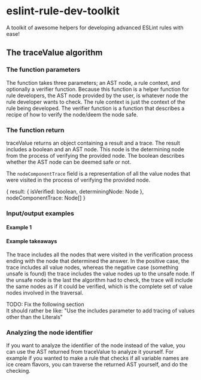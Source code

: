 # eslint-rule-dev-toolkit
A toolkit of awesome helpers for developing advanced ESLint rules with ease!

## The traceValue algorithm
### The function parameters
The function takes three parameters; an AST node, a rule context, and optionally a verifier function.
Because this function is a helper function for rule developers, the AST node provided by the user, is whatever node the rule developer wants to check.
The rule context is just the context of the rule being developed.
The verifier function is a function that describes a recipe of how to verify the node/deem the node safe.

### The function return
traceValue returns an object containing a result and a trace. The result includes a boolean and an AST node.
This node is the determining node from the process of verifying the provided node.
The boolean describes whether the AST node can be deemed safe or not.

The `nodeComponentTrace` field is a representation of all the value nodes that were visited in the process of verifying the provided node.

{ result: { isVerified: boolean, determiningNode: Node }, nodeComponentTrace: Node[] }

### Input/output examples
#### Example 1

#### Example takeaways
The trace includes all the nodes that were visited in the verification process ending with the node that determined the answer.
In the positive case, the trace includes all value nodes, whereas the negative case (something unsafe is found) the trace includes the value nodes up to the unsafe node.
If the unsafe node is the last the algorithm had to check,
the trace will include the same nodes as if it could be verified, which is the complete set of value nodes involved in the traversal.

TODO: Fix the following section <br/>
It should rather be like: "Use the includes parameter to add tracing of values other than the Literals"
### Analyzing the node identifier
If you want to analyze the identifier of the node instead of the value, you can use the AST returned from traceValue to analyze it yourself.
For example if you wanted to make a rule that checks if all variable names are ice cream flavors, you can traverse the returned AST yourself, and do the checking.

